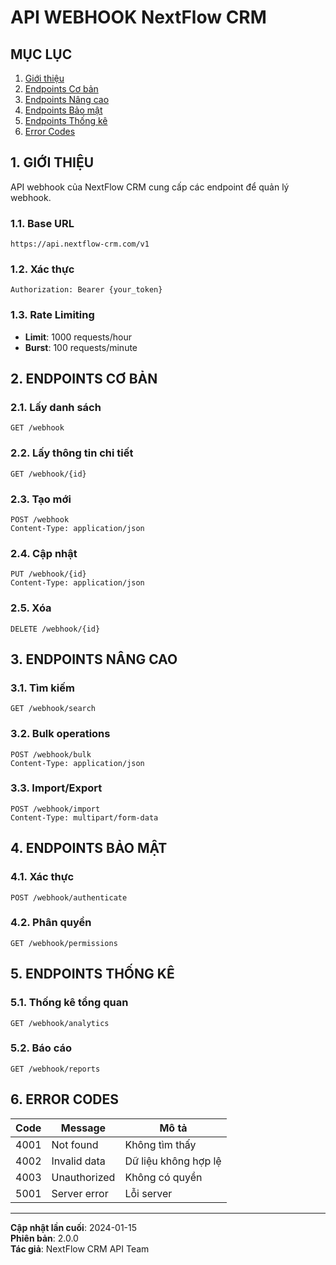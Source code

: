 # API WEBHOOK NextFlow CRM

## MỤC LỤC

1. [Giới thiệu](#1-giới-thiệu)
2. [Endpoints Cơ bản](#2-endpoints-cơ-bản)
3. [Endpoints Nâng cao](#3-endpoints-nâng-cao)
4. [Endpoints Bảo mật](#4-endpoints-bảo-mật)
5. [Endpoints Thống kê](#5-endpoints-thống-kê)
6. [Error Codes](#6-error-codes)

## 1. GIỚI THIỆU

API webhook của NextFlow CRM cung cấp các endpoint để quản lý webhook.

### 1.1. Base URL

```
https://api.nextflow-crm.com/v1
```

### 1.2. Xác thực

```http
Authorization: Bearer {your_token}
```

### 1.3. Rate Limiting

- **Limit**: 1000 requests/hour
- **Burst**: 100 requests/minute

## 2. ENDPOINTS CƠ BẢN

### 2.1. Lấy danh sách

```http
GET /webhook
```

### 2.2. Lấy thông tin chi tiết

```http
GET /webhook/{id}
```

### 2.3. Tạo mới

```http
POST /webhook
Content-Type: application/json
```

### 2.4. Cập nhật

```http
PUT /webhook/{id}
Content-Type: application/json
```

### 2.5. Xóa

```http
DELETE /webhook/{id}
```

## 3. ENDPOINTS NÂNG CAO

### 3.1. Tìm kiếm

```http
GET /webhook/search
```

### 3.2. Bulk operations

```http
POST /webhook/bulk
Content-Type: application/json
```

### 3.3. Import/Export

```http
POST /webhook/import
Content-Type: multipart/form-data
```

## 4. ENDPOINTS BẢO MẬT

### 4.1. Xác thực

```http
POST /webhook/authenticate
```

### 4.2. Phân quyền

```http
GET /webhook/permissions
```

## 5. ENDPOINTS THỐNG KÊ

### 5.1. Thống kê tổng quan

```http
GET /webhook/analytics
```

### 5.2. Báo cáo

```http
GET /webhook/reports
```

## 6. ERROR CODES

| Code | Message | Mô tả |
|------|---------|-------|
| 4001 | Not found | Không tìm thấy |
| 4002 | Invalid data | Dữ liệu không hợp lệ |
| 4003 | Unauthorized | Không có quyền |
| 5001 | Server error | Lỗi server |

---

**Cập nhật lần cuối**: 2024-01-15  
**Phiên bản**: 2.0.0  
**Tác giả**: NextFlow CRM API Team

